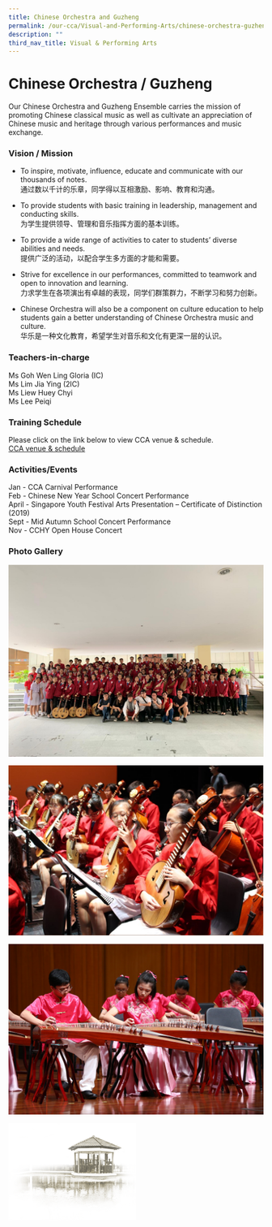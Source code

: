 ```yaml
---
title: Chinese Orchestra and Guzheng
permalink: /our-cca/Visual-and-Performing-Arts/chinese-orchestra-guzheng/
description: ""
third_nav_title: Visual & Performing Arts
---
```

# **Chinese Orchestra / Guzheng**

Our Chinese Orchestra and Guzheng Ensemble carries the mission of promoting Chinese classical music as well as cultivate an appreciation of Chinese music and heritage through various performances and music exchange.

### Vision / Mission

*   To inspire, motivate, influence, educate and communicate with our thousands of notes.  
通过数以千计的乐章，同学得以互相激励、影响、教育和沟通。

*   To provide students with basic training in leadership, management and conducting skills.  
为学生提供领导、管理和音乐指挥方面的基本训练。

*   To provide a wide range of activities to cater to students’ diverse abilities and needs.   
 提供广泛的活动，以配合学生多方面的才能和需要。

*   Strive for excellence in our performances, committed to teamwork and open to innovation and learning.   
力求学生在各项演出有卓越的表现，同学们群策群力，不断学习和努力创新。

*   Chinese Orchestra will also be a component on culture education to help students gain a better understanding of Chinese Orchestra music and culture.   
华乐是一种文化教育，希望学生对音乐和文化有更深一层的认识。

### Teachers-in-charge
Ms Goh Wen Ling Gloria (IC)    
Ms Lim Jia Ying (2IC)   
Ms Liew Huey Chyi    
Ms Lee Peiqi  

### Training Schedule 

Please click on the link below to view CCA venue & schedule.   
[CCA venue & schedule](/our-cca/cca/cca-venue-schedule/)

### Activities/Events

Jan - CCA Carnival Performance   
Feb - Chinese New Year School Concert Performance   
April - Singapore Youth Festival Arts Presentation – Certificate of Distinction (2019)    
Sept - Mid Autumn School Concert Performance   
Nov - CCHY Open House Concert

### Photo Gallery

![](/images/AASB2873.jpg)

![](/images/IMG_0816.jpg)

![](/images/IMG_1287.jpg)

<img src="/images/pavilion.png" 
     style="width:50%">